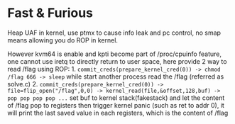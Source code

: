 # Fast & Furious
Heap UAF in kernel, use ptmx to cause info leak and pc control, no smap means allowing you do ROP in kernel.

However kvm64 is enable and kpti become part of /proc/cpuinfo feature, one cannot use iretq to directly return to user space, here provide 2 way to read /flag using ROP:
    1. `commit_creds(prepare_kernel_cred(0)) -> chmod /flag 666 -> sleep` while start another process read the /flag (referred as solve.c)
    2. `commit_creds(prepare_kernel_cred(0)) -> file=flip_open("/flag",0,0) -> kernel_read(file,&offset,128,buf) -> pop pop pop pop ...` set buf to kernel stack(fakestack) and let the content of /flag pop to registers then trigger kernel panic (such as ret to addr 0), it will print the last saved value in each registers, which is the content of /flag
